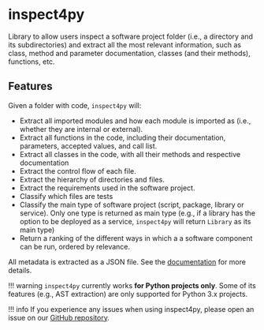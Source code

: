 # inspect4py

Library to allow users inspect a software project folder (i.e., a directory and its subdirectories) and extract all the most relevant information, such as class, method and parameter documentation, classes (and their methods), functions, etc.

## Features

Given a folder with code, `inspect4py` will:

- Extract all imported modules and how each module is imported as (i.e., whether they are internal or external).
- Extract all functions in the code, including their documentation, parameters, accepted values, and call list.
- Extract all classes in the code, with all their methods and respective documentation
- Extract the control flow of each file.
- Extract the hierarchy of directories and files.
- Extract the requirements used in the software project.
- Classify which files are tests
- Classify the main type of software project (script, package, library or service). Only one type is returned as main type (e.g., if a library has the option to be deployed as a service, `inspect4py` will return `Library` as its main type)
- Return a ranking of the different ways in which a a software component can be run, ordered by relevance. 

All metadata is extracted as a JSON file. See the [documentation](https://inspect4py.readthedocs.io/en/latest/output.html) for more details.


!!! warning
    `inspect4py` currently works **for Python projects only**. Some of its features (e.g., AST extraction) are only supported for Python 3.x projects. 

!!! info
    If you experience any issues when using inspect4py, please open an issue on our [GitHub repository](https://github.com/SoftwareUnderstanding/inspect4py/issues).